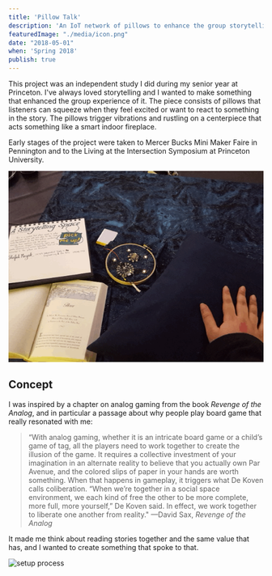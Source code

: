 ```yaml
---
title: 'Pillow Talk'
description: 'An IoT network of pillows to enhance the group storytelling experience'
featuredImage: "./media/icon.png"
date: "2018-05-01"
when: 'Spring 2018'
publish: true
---
```


This project was an independent study I did during my senior year at Princeton. I've always loved storytelling and I wanted to make something that enhanced the group experience of it. The piece consists of pillows that listeners can squeeze when they feel excited or want to react to something in the story. The pillows trigger vibrations and rustling on a centerpiece that acts something like a smart indoor fireplace.

Early stages of the project were taken to Mercer Bucks Mini Maker Faire in Pennington and to the Living at the Intersection Symposium at Princeton University.

![symposium demo](./media/symposium.gif)

## Concept

I was inspired by a chapter on analog gaming from the book _Revenge of the Analog_, and in particular a passage about why people play board game that really resonated with me:

> “With analog gaming, whether it is an intricate board game or a child’s game of tag, all the players need to work together to create the illusion of the game. It requires a collective investment of your imagination in an alternate reality to believe that you actually own Par Avenue, and the colored slips of paper in your hands are worth something. When that happens in gameplay, it triggers what De Koven calls coliberation. “When we’re together in a social space environment, we each kind of free the other to be more complete, more full, more yourself,” De Koven said. In effect, we work together to liberate one another from reality." —David Sax, _Revenge of the Analog_

It made me think about reading stories together and the same value that has, and I wanted to create something that spoke to that.

<!-- ## Process

My advisors (the wonderful Sharon De La Cruz and David Bengali) recommended proposing something I didn't know how to make yet, and so I started this sewing and circuitry project with little knowledge of electronics or sewing machines. I began making -->

![setup process](./media/stc309_finalsetup.gif)
